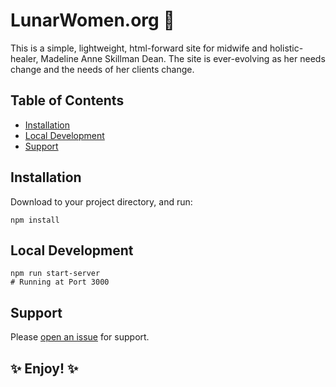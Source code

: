 # LunarWomen.org 🌙

This is a simple, lightweight, html-forward site for midwife and holistic-healer, Madeline Anne Skillman Dean. The site is ever-evolving as her needs change and the needs of her clients change. 

## Table of Contents

- [Installation](#installation)
- [Local Development](#local-development)
- [Support](#support)

## Installation

Download to your project directory, and run:

```
npm install
```

## Local Development

```
npm run start-server
# Running at Port 3000
```

## Support

Please [open an issue](https://github.com/LunarWomen/LunarWomen.github.io/issues) for support.


## ✨ Enjoy! ✨
